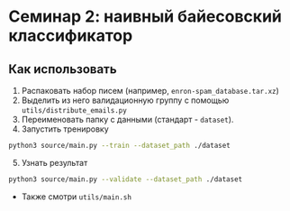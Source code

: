 # Семинар 2: наивный байесовский классификатор

## Как использовать
1. Распаковать набор писем (например, `enron-spam_database.tar.xz`)
2. Выделить из него валидационную группу с помощью `utils/distribute_emails.py`
3. Переименовать папку с данными (стандарт - `dataset`).
4. Запустить тренировку
```bash
python3 source/main.py --train --dataset_path ./dataset
```
5. Узнать результат
```bash
python3 source/main.py --validate --dataset_path ./dataset
```
  
- Также смотри `utils/main.sh`
